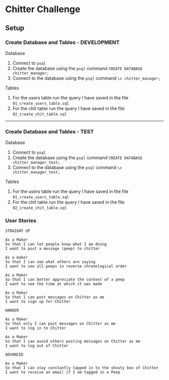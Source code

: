 # Chitter Challenge

## Setup

### Create Database and Tables - DEVELOPMENT

Database
1. Connect to `psql`
2. Create the database using the `psql` command `CREATE DATABASE chitter_manager;`
3. Connect to the database using the `psql` command `\c chitter_manager;`

Tables
1. For the users table run the query I have saved in the file `01_create_users_table.sql`
2. For the chit table run the query I have saved in the file `02_create_chit_table.sql`
---
### Create Database and Tables - TEST

Database
1. Connect to `psql`
2. Create the database using the `psql` command `CREATE DATABASE chitter_manager_test;`
3. Connect to the database using the `psql` command `\c chitter_manager_test;`

Tables
1. For the users table run the query I have saved in the file `01_create_users_table.sql`
2. For the chit table run the query I have saved in the file `02_create_chit_table.sql`

### User Stories

```
STRAIGHT UP

As a Maker
So that I can let people know what I am doing  
I want to post a message (peep) to chitter

As a maker
So that I can see what others are saying  
I want to see all peeps in reverse chronological order

As a Maker
So that I can better appreciate the context of a peep
I want to see the time at which it was made

As a Maker
So that I can post messages on Chitter as me
I want to sign up for Chitter

HARDER

As a Maker
So that only I can post messages on Chitter as me
I want to log in to Chitter

As a Maker
So that I can avoid others posting messages on Chitter as me
I want to log out of Chitter

ADVANCED

As a Maker
So that I can stay constantly tapped in to the shouty box of Chitter
I want to receive an email if I am tagged in a Peep
```
